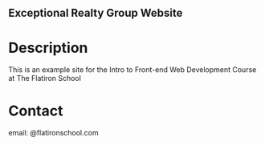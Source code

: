 Exceptional Realty Group Website
---

# Description

This is an example site for the Intro to Front-end Web Development Course at The Flatiron School

# Contact

email: @flatironschool.com
